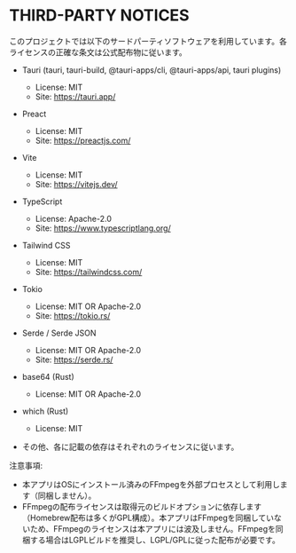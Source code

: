 # THIRD-PARTY NOTICES

このプロジェクトでは以下のサードパーティソフトウェアを利用しています。各ライセンスの正確な条文は公式配布物に従います。

- Tauri (tauri, tauri-build, @tauri-apps/cli, @tauri-apps/api, tauri plugins)
  - License: MIT
  - Site: https://tauri.app/

- Preact
  - License: MIT
  - Site: https://preactjs.com/

- Vite
  - License: MIT
  - Site: https://vitejs.dev/

- TypeScript
  - License: Apache-2.0
  - Site: https://www.typescriptlang.org/

- Tailwind CSS
  - License: MIT
  - Site: https://tailwindcss.com/

- Tokio
  - License: MIT OR Apache-2.0
  - Site: https://tokio.rs/

- Serde / Serde JSON
  - License: MIT OR Apache-2.0
  - Site: https://serde.rs/

- base64 (Rust)
  - License: MIT OR Apache-2.0

- which (Rust)
  - License: MIT

- その他、各に記載の依存はそれぞれのライセンスに従います。

注意事項:
- 本アプリはOSにインストール済みのFFmpegを外部プロセスとして利用します（同梱しません）。
- FFmpegの配布ライセンスは取得元のビルドオプションに依存します（Homebrew配布は多くがGPL構成）。本アプリはFFmpegを同梱していないため、FFmpegのライセンスは本アプリには波及しません。FFmpegを同梱する場合はLGPLビルドを推奨し、LGPL/GPLに従った配布が必要です。
